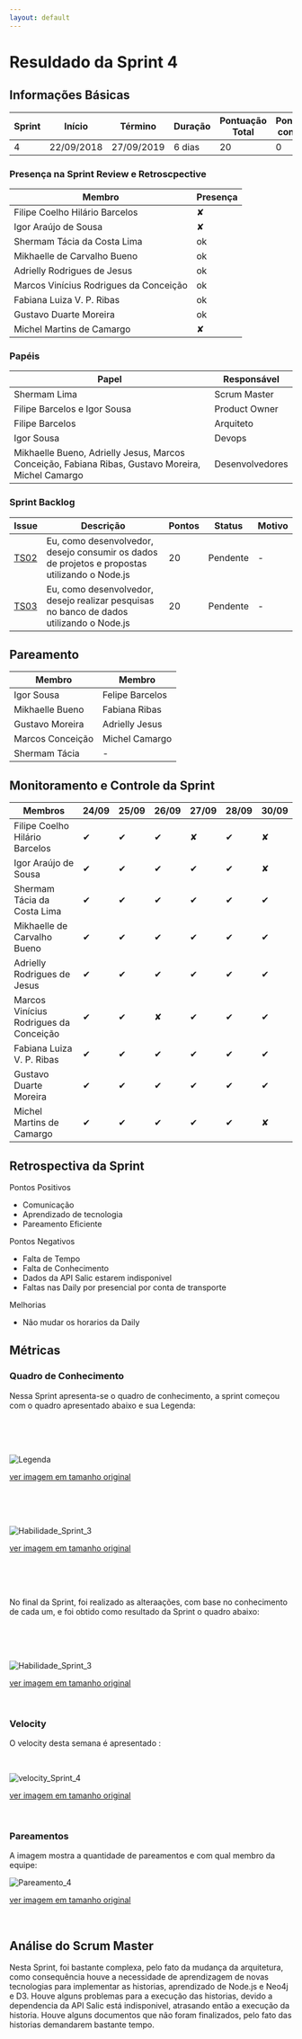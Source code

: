 ```yaml
---
layout: default
---
```


# Resuldado da Sprint 4


## Informações Básicas

| Sprint | Início | Término | Duração | Pontuação Total | Pontuação concluída |
|---|---|---|---|---|---|
| 4 | 22/09/2018 | 27/09/2019 | 6 dias | 20 | 0 |

### Presença na Sprint Review e Retroscpective

| Membro | Presença |
|---|---|
|Filipe Coelho Hilário Barcelos| &#x2718; |
|Igor Araújo de Sousa | &#x2718;|
|Shermam Tácia da Costa Lima | ok |
|Mikhaelle de Carvalho Bueno | ok |
|Adrielly Rodrigues de Jesus | ok |
|Marcos Vinícius Rodrigues da Conceição | ok |
|Fabiana Luiza V. P. Ribas | ok |
|Gustavo Duarte Moreira | ok |
|Michel Martins de Camargo| &#x2718; |

### Papéis 

|Papel | Responsável |
|---|---|
| Shermam Lima | Scrum Master |
| Filipe Barcelos e Igor Sousa | Product Owner |
| Filipe Barcelos | Arquiteto |
| Igor Sousa | Devops |
| Mikhaelle Bueno, Adrielly Jesus, Marcos Conceição, Fabiana Ribas, Gustavo Moreira, Michel Camargo | Desenvolvedores |

### Sprint Backlog

| Issue | Descrição | Pontos | Status | Motivo |
|---|---|---|---|---|
| [TS02](https://github.com/fga-eps-mds/2018.2-NaturalSearch/issues/99) | Eu, como desenvolvedor, desejo consumir os dados de projetos e propostas utilizando o Node.js | 20 | Pendente | - |
| [TS03](https://github.com/fga-eps-mds/2018.2-NaturalSearch/issues/10) | Eu, como desenvolvedor, desejo realizar pesquisas no banco de dados utilizando o Node.js | 20 | Pendente | - |

## Pareamento 

| Membro  | Membro |
|---|---|
| Igor Sousa  | Felipe Barcelos |
| Mikhaelle Bueno | Fabiana Ribas |
| Gustavo Moreira | Adrielly Jesus |
| Marcos Conceição | Michel Camargo |
| Shermam Tácia | - |


## Monitoramento e Controle da Sprint 

| Membros | 24/09 | 25/09 | 26/09 |27/09 | 28/09 | 30/09 |
|---|---|---|---|---|---|---|
|Filipe Coelho Hilário Barcelos| &#10004; | &#10004; | &#10004;| &#x2718; | &#10004; | &#x2718;|
|Igor Araújo de Sousa | &#10004;| &#10004; | &#10004; | &#10004; | &#10004; | &#x2718; |
|Shermam Tácia da Costa Lima | &#10004; | &#10004; | &#10004; | &#10004; | &#10004; | &#10004; |
|Mikhaelle de Carvalho Bueno | &#10004; | &#10004; | &#10004; | &#10004; | &#10004; | &#10004; |
|Adrielly Rodrigues de Jesus | &#10004; | &#10004; | &#10004; | &#10004; |  &#10004; | &#10004; |
|Marcos Vinícius Rodrigues da Conceição | &#10004; | &#10004; | &#x2718; | &#10004; | &#10004; | &#10004; |
|Fabiana Luiza V. P. Ribas | &#10004; | &#10004; | &#10004; | &#10004; | &#10004; | &#10004; |
|Gustavo Duarte Moreira | &#10004; | &#10004; | &#10004; | &#10004; | &#10004; | &#10004; |
|Michel Martins de Camargo| &#10004; | &#10004; | &#10004;| &#10004; | &#10004;| &#x2718;|

## Retrospectiva da Sprint

Pontos Positivos

- Comunicação
- Aprendizado de tecnologia
- Pareamento Eficiente

Pontos Negativos
- Falta de Tempo
- Falta de Conhecimento
- Dados da API Salic estarem indisponivel
- Faltas nas Daily por presencial por conta de transporte

Melhorias 

- Não mudar os horarios da Daily

## Métricas

### Quadro de Conhecimento

Nessa Sprint apresenta-se o quadro de conhecimento, a sprint começou com o quadro apresentado abaixo e sua Legenda:

<br>
<br>
<br>

![Legenda](image_Sprint3/Legenda.png)

[ver imagem em tamanho original](https://fga-eps-mds.github.io/2018.2-NaturalSearch/docs/resultado_sprint/image_Sprint3/Legenda.png)

<br>
<br>
<br>


![Habilidade_Sprint_3](image_Sprint3/Habilidade_Sprint_3.png)

[ver imagem em tamanho original](https://fga-eps-mds.github.io/2018.2-NaturalSearch/docs/resultado_sprint/image_Sprint3/Habilidade_Sprint_3.png)

<br>
<br>
<br>

No final da Sprint, foi realizado as alteraações, com base no conhecimento de cada um, e foi obtido como resultado da Sprint o quadro abaixo:

<br>
<br>
<br>


![Habilidade_Sprint_3](image_Sprint3/Habilidade_Sprint_3.png)

[ver imagem em tamanho original](https://fga-eps-mds.github.io/2018.2-NaturalSearch/docs/resultado_sprint/image_Sprint3/Habilidade_Sprint_3.png)

<br>


### Velocity

O velocity desta semana é apresentado :

<br>

![velocity_Sprint_4](image_Sprint4/velocity_Sprint_4.png)

[ver imagem em tamanho original](https://fga-eps-mds.github.io/2018.2-NaturalSearch/docs/resultado_sprint/image_Sprint4/velocity_Sprint_4.png)

<br>


### Pareamentos
A imagem mostra a quantidade de pareamentos e com qual membro da equipe:
<br>


![Pareamento_4](image_Sprint4/Pareamento_4.png)

[ver imagem em tamanho original](https://fga-eps-mds.github.io/2018.2-NaturalSearch/docs/resultado_sprint/image_Sprint4/Pareamento_4.png)

<br>





## Análise do Scrum Master
Nesta Sprint, foi bastante complexa, pelo fato da mudança da arquitetura, como consequência houve a necessidade de aprendizagem de novas tecnologias para implementar as historias, aprendizado de Node.js e Neo4j e D3.
Houve alguns problemas para a execução das historias, devido a dependencia da API Salic está indisponivel, atrasando então a execução da historia. Houve alguns documentos que não foram finalizados, pelo fato das historias demandarem bastante tempo.
